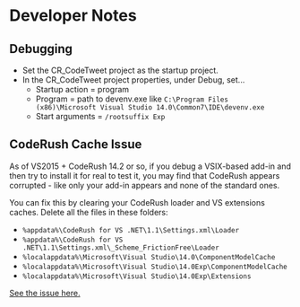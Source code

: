 # Developer Notes

## Debugging

* Set the CR\_CodeTweet project as the startup project.
* In the CR\_CodeTweet project properties, under Debug, set...
	- Startup action = program
	- Program = path to devenv.exe like `C:\Program Files (x86)\Microsoft Visual Studio 14.0\Common7\IDE\devenv.exe`
	- Start arguments = `/rootsuffix Exp`

## CodeRush Cache Issue

As of VS2015 + CodeRush 14.2 or so, if you debug a VSIX-based add-in and then try to install it for real to test it, you may find that CodeRush appears corrupted - like only your add-in appears and none of the standard ones.

You can fix this by clearing your CodeRush loader and VS extensions caches. Delete all the files in these folders:

* `%appdata%\CodeRush for VS .NET\1.1\Settings.xml\Loader`
* `%appdata%\CodeRush for VS .NET\1.1\Settings.xml\_Scheme_FrictionFree\Loader`
* `%localappdata%\Microsoft\Visual Studio\14.0\ComponentModelCache`
* `%localappdata%\Microsoft\Visual Studio\14.0Exp\ComponentModelCache`
* `%localappdata%\Microsoft\Visual Studio\14.0Exp\Extensions`

[See the issue here.](https://www.devexpress.com/Support/Center/Question/Details/T254485)
